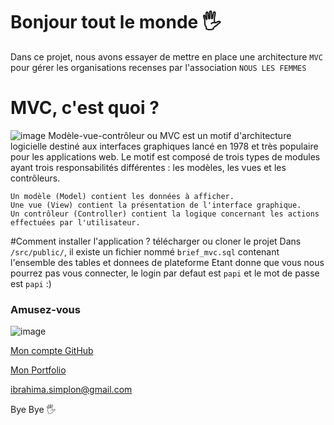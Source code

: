# Bonjour tout le monde 🖐️
Dans ce projet, nous avons essayer de mettre en place une architecture `MVC` pour gérer les organisations recenses par l'association `NOUS LES FEMMES`
# MVC, c'est quoi ?
![image](https://adventy.org/architecture-mvc.jpg)
Modèle-vue-contrôleur ou MVC est un motif d'architecture logicielle destiné aux interfaces graphiques lancé en 1978 et très populaire pour les applications web. Le motif est composé de trois types de modules ayant trois responsabilités différentes : les modèles, les vues et les contrôleurs.

    Un modèle (Model) contient les données à afficher.
    Une vue (View) contient la présentation de l'interface graphique.
    Un contrôleur (Controller) contient la logique concernant les actions effectuées par l'utilisateur.
#Comment installer l'application ?
    télécharger ou cloner le projet
    Dans `/src/public/`, il existe un fichier nommé `brief_mvc.sql` contenant l'ensemble des tables et donnees de plateforme
    Etant donne que vous nous pourrez pas vous connecter, le login par defaut est `papi` et le mot de passe est `papi` :)

### Amusez-vous

![image](https://i0.wp.com/www.frenchweb.fr/wp-content/uploads/2016/11/nicolas-hachet-2016.gif?resize=650%2C400&ssl=1)

[Mon compte GitHub](https://github.com/papi18011998)

[Mon Portfolio](https://papi18011998.github.io/my-portfolio/)


<a HREF="mailto:ibrahima.simplon@gmail.com">ibrahima.simplon@gmail.com</a>

Bye Bye 🖐️